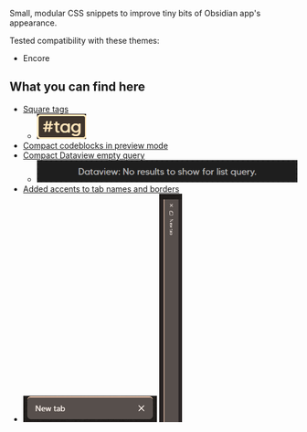 Small, modular CSS snippets to improve tiny bits of Obsidian app's appearance.

Tested compatibility with these themes:
- Encore


## What you can find here
- [Square tags](css/myster-square-tags.css)
    - ![Square tags](css/myster-square-tags-preview.png)
- [Compact codeblocks in preview mode](css/myster-compact-codeblock.css)
- [Compact Dataview empty query](css/myster-compact-dataview-empty-query.css)
    - ![Dataview query](css/myster-compact-dataview-empty-query-preview-on.png)
- [Added accents to tab names and borders](css/myster-accented-tabs.css)
- ![Accented tabs](css/myster-accented-tabs-preview.png) <img src="css/myster-accented-tabs-preview-split.png" height="400px" alt="stacked tabs mode" />
